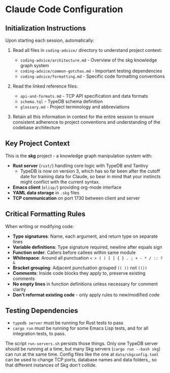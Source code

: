 # Claude Code Configuration

## Initialization Instructions

Upon starting each session, automatically:

1. Read all files in `coding-advice/` directory to understand project context:
   - `coding-advice/architecture.md` - Overview of the skg knowledge graph system
   - `coding-advice/common-gotchas.md` - Important testing dependencies
   - `coding-advice/formatting.md` - Specific code formatting conventions

2. Read the linked reference files:
   - `api-and-formats.md` - TCP API specification and data formats
   - `schema.tql` - TypeDB schema definition
   - `glossary.md` - Project terminology and abbreviations

3. Retain all this information in context for the entire session to ensure consistent adherence to project conventions and understanding of the codebase architecture

## Key Project Context

This is the **skg** project - a knowledge graph manipulation system with:
- **Rust server** (`rust/`) handling core logic with TypeDB and Tantivy
  - TypeDB is now on version 3, which has so far been after the cutoff date for training data for Claude, so bear in mind that your instincts might conflict with the current syntax.
- **Emacs client** (`elisp/`) providing org-mode interface
- **YAML data storage** in `.skg` files
- **TCP communication** on port 1730 between client and server

## Critical Formatting Rules

When writing or modifying code:
- **Type signatures**: Name, each argument, and return type on separate lines
- **Variable definitions**: Type signature required, newline after equals sign
- **Function order**: Callers before callees within same module
- **Whitespace**: Around all punctuation `< > ( ) [ ] { } . ; + - * / :: ? &`
- **Bracket grouping**: Adjacent punctuation grouped `(( ))` not `(())`
- **Comments**: Inside code blocks they apply to, preserve existing comments
- **No empty lines** in function definitions unless necessary for comment clarity
- **Don't reformat existing code** - only apply rules to new/modified code

## Testing Dependencies

- `typedb server` must be running for Rust tests to pass
- `cargo run` must be running for some Emacs Lisp tests, and for all integration tests, to pass.

The script `run-servers.sh` persists those things. Only one TypeDB server should be running at a time, but many Skg servers (`cargo run --bash skg`) can run at the same time. Config files like the one at `data/skgconfig.toml` can be used to change TCP ports, database names and data folders,, so that different instances of Skg don't collide.
